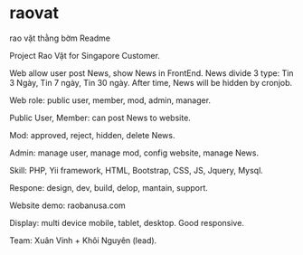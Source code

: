 # raovat
rao vặt thằng bờm
Readme

Project Rao Vặt for Singapore Customer.

Web allow user post News, show News in FrontEnd.
News divide 3 type: Tin 3 Ngày, Tin 7 ngày, Tin 30 ngày. After time, News will be hidden by cronjob.

Web role: public user, member, mod, admin, manager.

Public User, Member: can post News to website.

Mod: approved, reject, hidden, delete News.

Admin: manage user, manage mod, config website, manage News.






















Skill: PHP, Yii framework, HTML, Bootstrap, CSS, JS, Jquery, Mysql.

Respone: design, dev, build, delop, mantain, support.

Website demo: raobanusa.com

Display: multi device mobile, tablet, desktop. Good responsive.

Team: Xuân Vinh + Khôi Nguyên (lead).

